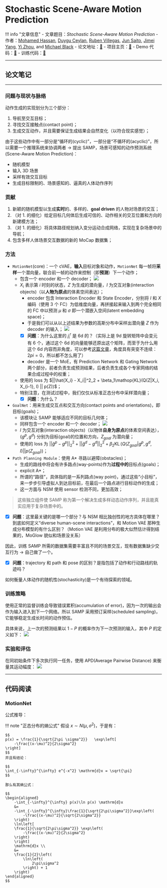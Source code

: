 # Stochastic Scene-Aware Motion Prediction

!!! info "文章信息"
    - 文章题目：*Stochastic Scene-Aware Motion Prediction*
    - 作者：[Mohamed Hassan](https://mohamedhassanmus.github.io/), [Duygu Ceylan](http://www.duygu-ceylan.com/), [Ruben Villegas](https://rubenvillegas.github.io/), [Jun Saito](https://research.adobe.com/person/jun-saito/), [Jimei Yang](https://research.adobe.com/person/jimei-yang/), [Yi Zhou](https://research.adobe.com/person/yi-zhou/), and [Michael Black](https://ps.is.tuebingen.mpg.de/person/black)
    - 论文地址：[🔗](https://ps.is.mpg.de/uploads_file/attachment/attachment/652/samp.pdf)
    - 项目主页：[🔗](https://samp.is.tue.mpg.de/)
    - Demo 代码：[🔗](https://github.com/mohamedhassanmus/SAMP)
    - 训练代码：[🔗](https://github.com/mohamedhassanmus/SAMP_Training)

---

## 论文笔记

---

### 问题与现状与脉络

动作生成的实现划分为三个部分：

1. 导航至交互目标；
2. 寻找交互接触点(contact point)；
3. 生成交互动作，并且需要保证生成结果会自然变化（以符合现实感觉）；

由于这些动作中有一部分是“循环的(cyclic)”，一部分是“不循环的(acyclic)”，所以需要一个推理系统来协调两者 -> 提出 SAMP，场景可感知的动作预测系统(Scene-Aware Motion Prediction)：

- 随机模型
- 输入 3D 场景
- 采样有效交互目标
- 生成目标限制的、场景感知的、逼真的人体动作序列

### 贡献

1. 新颖的随机模型以生成**实时**的、多样的、**goal driven** 的人物对场景的交互；
2. （对 1. 的细化）给定目标几何体后生成可信的、动作相关的交互位置和方向的新建模方法；
3. （对 1. 的细化）将具体路径规划纳入变分运动合成网络，实现在复杂场景中的导航；
4. 包含多样人体场景交互数据的新的 MoCap 数据集；

### 方法　

- `MotionNet`(core)：一个 cVAE，**输入**目标对象和动作，`MotionNet` 每一帧将**采样**一个潜向量，联合前一帧的动作来控制（即**预测**）下一个动作；
	- 包含一个 encoder 和一个 decoder；  ![](img/20230720095453.png)
	- $X_i$ 表示第 $i$ 时刻的状态，$Z$ 为生成的潜向量，$I$ 为交互对象(interaction objects)（以**人物为原点**的体素空间表达）；
		- encoder 包含 Interaction Encoder 和 State Encoder，分别将 $I$ 和 $X$ 编码（使用 3 个 FC）为低维度向量，再拼接起来输入到两个完全相同的 FC 中以预测 $\mu$ 和 $\sigma$ 即一个潜嵌入空间(latent embedding space)；
		- 于是我们可以从以上述结果为参数的高斯分布中采样出潜向量 $Z$ 作为 decoder 的输入； ![](img/20230720100605.png)
		- [x] **问题**：为什么这里的 $j^r_i$ 是 6d 的？（实际上是 9d 旋转矩阵中会变元有 6 个，通过这个 6d 的向量能够还原出这个矩阵，而至于为什么用这个 6d 内容而非角度，可以参考[这篇文章](https://arxiv.org/abs/1812.07035)，角度具有突变不连续：$2pi = 0$，所以都不怎么用了）
		- decoder 是一个 MoE，有 Prediction Network 和 Gating Network 两个部分，前者负责生成预测结果，后者负责生成各个专家网络的结果合成过程中的权重；
	- 使用的 loss 为 $||\hat{X_i} - X_i||^2_2 + \beta_1\mathop{KL}(Q(Z|X_i, X_{i-1}, I) || p(Z))$；
	- 特别注意，在测试过程中，我们仅仅从标准正态分布中采样潜向量；
		- [x] **问题**：为什么？
- `GoalNet`：用来生成交互点和交互方向(contact points and orientations)，即目标(goals)；
	- 该模块让 SAMP 能够适应不同的目标几何体；
	- 同样包含一个 encoder 和一个 decoder；  ![](img/20230720101937.png)
	 - $I$ 为交互对象(interaction objects)（以物体**自身为原点**的体素空间表达），$\{g^p, g^d\}$ 分别为目标(goal)的位置和方向，$Z_{goal}$ 为潜向量；
	 - 使用的 loss 为 $||\hat{g}^p - g^p||^2_2 + ||\hat{g}^d - g^d||^2_2 + \beta_2 \mathop{KL}(Q(Z_{goal}|g^p, g^d, I) || p(Z_{goal}))$；
-  `Path Planning Module`：使用 A* 寻路以避障(obstacles)；
	- 生成的路线中将会有许多路点(way-points)作为**过程中的**目标点(goals)；
	- explicit A*；
	- 所谓的“路径”，具体指的是一系列路点(way point)，通过这些“小目标”，来一步步引导虚拟人到达目标前，在最后一个路点进行目标动作的生成；
	- 这一方面与 NSM 使用 sensor 检测不同，更加高效；

> 这些独立组件使 SAMP 称为第一个解决生成多样动态动作序列，并且能真实应用于复杂场景中的。
- [x] **问题**：这里最关键的是哪一个部分？与 NSM 相比独创性的地方具体在哪里？到底如何定义“diverse human-scene interactions”，和 Motion VAE 那种生成分布模型的有什么区别？（Motion VAE 是利用分布的极大似然估计得到结果的，MoGlow 貌似和场景没关系）

因此，训练 SAMP 所需的数据集需要丰富且不同的场景交互，现有数据集缺少交互行为 -> 自己做了一个。

- [x] **问题**：trajectory 和 path 和 pose 的区别？是指包括了动作和行动路线的轨迹吗？

如何衡量人体动作的随机性(stochasticity)是一个有待探索的领域。

### 训练策略

使用正常的监督训练会导致错误累积(accumulation of error)，因为一次的输出会作为输入进入到下一个网络。所以 SAMP 采用预订采样(scheduled sampling)，它能够稳定生成长时间的动作预估。

具体来说，上一次的预测结果以 $1-P$ 的概率作为下一次预测的输入，其中 $P$ 的定义如下：
![](img/20230720104704.png)

### 实验和评估

在同初始条件下多次执行同一任务，使用 APD(Average Pairwise Distance) 来衡量其运动幅度：
![](img/20230720105214.png)


---

## 代码阅读

### MotionNet

公式推导：

!!! note "正态分布的熵公式"
    假设 $x\sim N(\mu, \sigma^2)$，于是有：

    $$
    p(x) = \frac{1}{\sqrt{2\pi \sigma^2}}   \exp\left[
        -\frac{(x-\mu)^2}{2\sigma^2}
    \right]
    $$
    并且有结论：

    $$
    \int_{-\infty}^{\infty} e^{-x^2} \mathrm{d}x = \sqrt{\pi}
    $$

    那么有其熵公式：

    $$
    \begin{aligned}
        -\int_{-\infty}^{\infty} p(x)\ln p(x) \mathrm{d}x
        &=
        -\int_{-\infty}^{\infty}\frac{1}{\sqrt{2\pi\sigma^2}}\exp\left(
            -\frac{(x-\mu)^2}{\sqrt{2\sigma^2}} 
        \right)
        \ln\left[
        \frac{1}{\sqrt{2\pi\sigma^2}} \exp\left(
            -\frac{(x-\mu)^2}{2\sigma^2}
        \right)
        \right]
        \mathrm{d}x \\
        &= 
        \frac{1}{2}\left(
            \ln\left(
                2\pi\sigma^2
            \right) + 1
        \right)
    \end{aligned}
    $$

